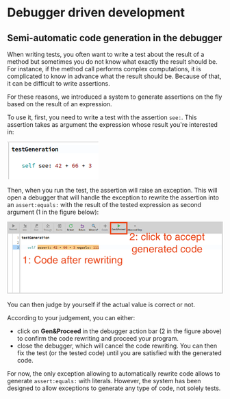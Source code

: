 # Debugger driven development

## Semi-automatic code generation in the debugger 

When writing tests, you often want to write a test about the result of a method but sometimes you do not know what exactly the result should be. 
For instance, if the method call performs complex computations, it is complicated to know in advance what the result should be.
Because of that, it can be difficult to write assertions.

For these reasons, we introduced a system to generate assertions on the fly based on the result of an expression.

To use it, first, you need to write a test with the assertion `see:`.
This assertion takes as argument the expression whose result you're interested in:

![Test with `see:` assertion, used to generate assertions](./graphics/see-assertion-before-rewriting.png)

Then, when you run the test, the assertion will raise an exception.
This will open a debugger that will handle the exception to rewrite the assertion into an `assert:equals:` with the result of the tested expression as second argument (1 in the figure below):

![Test generated in the debugger with `see:` assertion, when running the test](./graphics/see-assertion-after-rewriting.png)

You can then judge by yourself if the actual value is correct or not.

According to your judgement, you can either: 
- click on **Gen&Proceed** in the debugger action bar (2 in the figure above) to confirm the code rewriting and proceed your program.
- close the debugger, which will cancel the code rewriting. You can then fix the test (or the tested code) until you are satisfied with the generated code.

For now, the only exception allowing to automatically rewrite code allows to generate `assert:equals:` with literals.
However, the system has been designed to allow exceptions to generate any type of code, not solely tests.